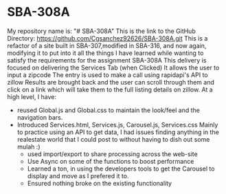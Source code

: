 # SBA-308A
My repository name is: "# SBA-308A"
This is the link to the GitHub Directory: https://github.com/Cgsanchez92626/SBA-308A.git
This is a refactor of a site built in SBA-307,modified in SBA-316, and now again, modifying it to put into it all the things
I have learned while wanting to satisfy the requirements for the assignment SBA-308A
This delivery is focused on delivering the Services Tab (when Clicked)
It allows the user to input a zipcode 
The entry is used to make a call using rapidapi's API to zillow
Results are brought back and the user can scroll through them and click on a link which will take them to the full listing details on zillow.
At a high level, I have:
- reused Global.js and Global.css to maintain the look/feel and the
navigation bars.
- Introduced Services.html, Services.js, Carousel.js, Services.css
  Mainly to practice using an API to get data, I had issues finding anything in the realestate world that I could post to without having to dish out some mulah :)
  - used import/export to share processing across the web-site
  - Use Async on some of the functions to boost performance
  - Learned a ton, in using the developers tools to get the Carousel to display and move as I prefered it to.
  - Ensured nothing broke on the existing functionality
